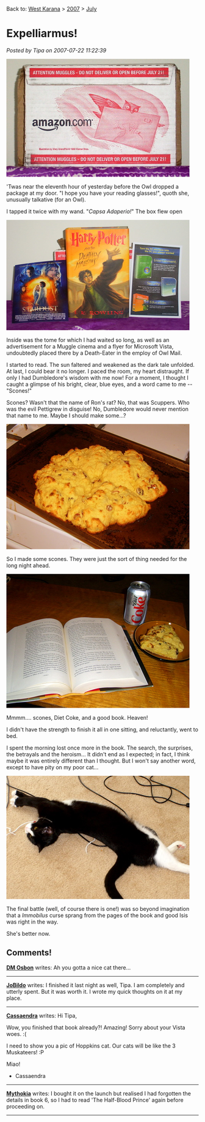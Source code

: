 Back to: [West Karana](/posts/westkarana.md) > [2007](/posts/2007/westkarana.md) > [July](./westkarana.md)
# Expelliarmus!

*Posted by Tipa on 2007-07-22 11:22:39*

![stp60621.JPG](../../../uploads/2007/07/stp60621.JPG)

'Twas near the eleventh hour of yesterday before the Owl dropped a package at my door. "I hope you have your reading glasses!", quoth she, unusually talkative (for an Owl).

I tapped it twice with my wand. "*Capsa Adaperio!*" The box flew open

![stp60623.JPG](../../../uploads/2007/07/stp60623.JPG)

Inside was the tome for which I had waited so long, as well as an advertisement for a Muggle cinema and a flyer for Microsoft Vista, undoubtedly placed there by a Death-Eater in the employ of Owl Mail.

I started to read. The sun faltered and weakened as the dark tale unfolded. At last, I could bear it no longer. I paced the room, my heart distraught. If only I had Dumbledore's wisdom with me now! For a moment, I thought I caught a glimpse of his bright, clear, blue eyes, and a word came to me -- "Scones!"

Scones? Wasn't that the name of Ron's rat? No, that was Scuppers. Who was the evil Pettigrew in disguise! No, Dumbledore would never mention that name to me. Maybe I should make some...?

![stp60624.JPG](../../../uploads/2007/07/stp60624.JPG)

So I made some scones. They were just the sort of thing needed for the long night ahead.

![stp60627.JPG](../../../uploads/2007/07/stp60627.JPG)

Mmmm.... scones, Diet Coke, and a good book. Heaven!

I didn't have the strength to finish it all in one sitting, and reluctantly, went to bed.

I spent the morning lost once more in the book. The search, the surprises, the betrayals and the heroism... It didn't end as I expected; in fact, I think maybe it was entirely different than I thought. But I won't say another word, except to have pity on my poor cat...

![stp60628.JPG](../../../uploads/2007/07/stp60628.JPG)

The final battle (well, of course there is one!) was so beyond imagination that a *Immobilus* curse sprang from the pages of the book and good Isis was right in the way.

She's better now.
## Comments!

**[DM Osbon](http://sweetflag.wordpress.com)** writes: Ah you gotta a nice cat there...

---

**[JoBildo](http://bildos.blogspot.com)** writes: I finished it last night as well, Tipa. I am completely and utterly spent. But it was worth it. I wrote my quick thoughts on it at my place.

---

**[Cassaendra](http://cassaendra.blogspot.com)** writes: Hi Tipa, 

Wow, you finished that book already?! Amazing! Sorry about your Vista woes. :(

I need to show you a pic of Hoppkins cat. Our cats will be like the 3 Muskateers! :P 

Miao! 

- Cassaendra

---

**[Mythokia](http://blog.thermonuclearexchange.com/)** writes: I bought it on the launch but realised I had forgotten the details in book 6, so I had to read 'The Half-Blood Prince' again before proceeding on.

---

